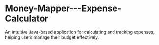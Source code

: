 # Money-Mapper---Expense-Calculator
An intuitive Java-based application for calculating and tracking expenses, helping users manage their budget effectively.
